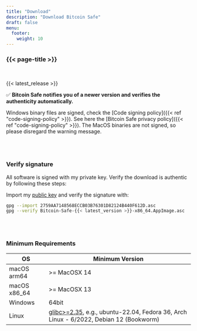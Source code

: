 ```yaml
---
title: "Download"
description: "Download Bitcoin Safe"
draft: false
menu:
  footer:
    weight: 10
---
```


### {{< page-title >}} 

<br>

{{< latest_release >}}


✅ **Bitcoin Safe notifies you of a newer version and verifies the authenticity automatically.**


Windows binary files are signed, check the [Code signing policy]({{< ref "code-signing-policy" >}}). See here the   [Bitcoin Safe privacy policy]({{< ref "code-signing-policy" >}}).  The  MacOS binaries are not signed, so please disregard the warning message.

<br>
<br>

###  Verify signature

All software is signed with my private key. Verify the download is authentic by following these steps:

Import my [public key](https://keys.openpgp.org/vks/v1/by-fingerprint/2759AA7148568ECCB03B76301D82124B440F612D) and verify the signature with:
```bash
gpg --import 2759AA7148568ECCB03B76301D82124B440F612D.asc
gpg --verify Bitcoin-Safe-{{< latest_version >}}-x86_64.AppImage.asc
```


<br>

<br>

###  Minimum Requirements

| OS         | Minimum Version |
|------------|-----------------|
|  macOS arm64  |   >= MacOSX 14             |
|  macOS   x86_64 |   >=  MacOSX 13            |
| Windows        |   64bit              |
| Linux      |   [glibc>=2.35](https://pkgs.org/search/?q=glibc), e.g., ubuntu-22.04, Fedora 36, Arch Linux - 6/2022,  Debian 12 (Bookworm)           |



<br>

<br>


<!-- ### Alternative install  via pip  on Mac, Linux, or Windows 
PyPi: https://pypi.org/project/bitcoin-safe/
```bash
python -m pip install bitcoin-safe
python -m bitcoin_safe
``` -->
